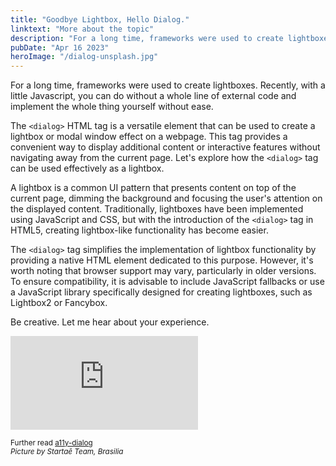 ```yaml
---
title: "Goodbye Lightbox, Hello Dialog."
linktext: "More about the topic"
description: "For a long time, frameworks were used to create lightboxes. "
pubDate: "Apr 16 2023"
heroImage: "/dialog-unsplash.jpg"
---
```


For a long time, frameworks were used to create lightboxes. Recently, with a little Javascript, you can do without a whole line of external code and implement the whole thing yourself without ease. 

The `<dialog>` HTML tag is a versatile element that can be used to create a lightbox or modal window effect on a webpage. This tag provides a convenient way to display additional content or interactive features without navigating away from the current page. Let's explore how the `<dialog>` tag can be used effectively as a lightbox.

A lightbox is a common UI pattern that presents content on top of the current page, dimming the background and focusing the user's attention on the displayed content. Traditionally, lightboxes have been implemented using JavaScript and CSS, but with the introduction of the `<dialog>` tag in HTML5, creating lightbox-like functionality has become easier.

The `<dialog>` tag simplifies the implementation of lightbox functionality by providing a native HTML element dedicated to this purpose. However, it's worth noting that browser support may vary, particularly in older versions. To ensure compatibility, it is advisable to include JavaScript fallbacks or use a JavaScript library specifically designed for creating lightboxes, such as Lightbox2 or Fancybox.

Be creative. Let me hear about your experience.

<iframe class="w-full aspect-[4/3] lg:aspect-video" scrolling="no" title="Dialog controlled out animation" src="https://codepen.io/hubpork/embed/xxjmOQY?default-tab=html%2Cresult&editable=true&theme-id=light" frameborder="no" loading="lazy" allowtransparency="true" allowfullscreen="true">
  See the Pen <a href="https://codepen.io/hubpork/pen/xxjmOQY">
  Dialog controlled out animation</a> by Michel Maillard (<a href="https://codepen.io/hubpork">@hubpork</a>)
  on <a href="https://codepen.io">CodePen</a>.
</iframe>

<small>Further read [a11y-dialog](https://a11y-dialog.netlify.app/)</small><br />
<small><i>Picture by Startaê Team, Brasilia</i></small>
